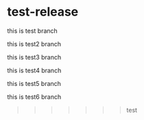 # test-release

this is test branch

this is test2 branch

this is test3 branch

this is test4 branch

this is test5 branch

this is test6 branch



>>>>>>> test
